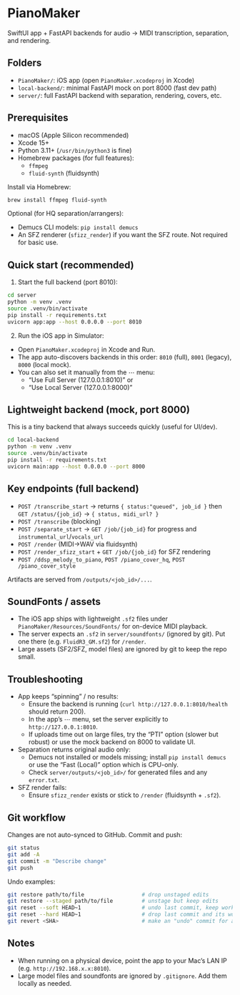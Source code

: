 # PianoMaker

SwiftUI app + FastAPI backends for audio → MIDI transcription, separation, and rendering.

## Folders
- `PianoMaker/`: iOS app (open `PianoMaker.xcodeproj` in Xcode)
- `local-backend/`: minimal FastAPI mock on port 8000 (fast dev path)
- `server/`: full FastAPI backend with separation, rendering, covers, etc.

## Prerequisites
- macOS (Apple Silicon recommended)
- Xcode 15+
- Python 3.11+ (`/usr/bin/python3` is fine)
- Homebrew packages (for full features):
  - `ffmpeg`
  - `fluid-synth` (fluidsynth)

Install via Homebrew:
```bash
brew install ffmpeg fluid-synth
```

Optional (for HQ separation/arrangers):
- Demucs CLI models: `pip install demucs`
- An SFZ renderer (`sfizz_render`) if you want the SFZ route. Not required for basic use.

## Quick start (recommended)
1) Start the full backend (port 8010):
```bash
cd server
python -m venv .venv
source .venv/bin/activate
pip install -r requirements.txt
uvicorn app:app --host 0.0.0.0 --port 8010
```

2) Run the iOS app in Simulator:
- Open `PianoMaker.xcodeproj` in Xcode and Run.
- The app auto-discovers backends in this order: `8010` (full), `8001` (legacy), `8000` (local mock).
- You can also set it manually from the ⋯ menu:
  - “Use Full Server (127.0.0.1:8010)” or
  - “Use Local Server (127.0.0.1:8000)”

## Lightweight backend (mock, port 8000)
This is a tiny backend that always succeeds quickly (useful for UI/dev).
```bash
cd local-backend
python -m venv .venv
source .venv/bin/activate
pip install -r requirements.txt
uvicorn main:app --host 0.0.0.0 --port 8000
```

## Key endpoints (full backend)
- `POST /transcribe_start` → returns `{ status:"queued", job_id }` then `GET /status/{job_id}` → `{ status, midi_url? }`
- `POST /transcribe` (blocking)
- `POST /separate_start` → `GET /job/{job_id}` for progress and `instrumental_url`/`vocals_url`
- `POST /render` (MIDI→WAV via fluidsynth)
- `POST /render_sfizz_start` + `GET /job/{job_id}` for SFZ rendering
- `POST /ddsp_melody_to_piano`, `POST /piano_cover_hq`, `POST /piano_cover_style`

Artifacts are served from `/outputs/<job_id>/...`.

## SoundFonts / assets
- The iOS app ships with lightweight `.sf2` files under `PianoMaker/Resources/SoundFonts/` for on-device MIDI playback.
- The server expects an `.sf2` in `server/soundfonts/` (ignored by git). Put one there (e.g. `FluidR3_GM.sf2`) for `/render`.
- Large assets (SF2/SFZ, model files) are ignored by git to keep the repo small.

## Troubleshooting
- App keeps “spinning” / no results:
  - Ensure the backend is running (`curl http://127.0.0.1:8010/health` should return 200).
  - In the app’s ⋯ menu, set the server explicitly to `http://127.0.0.1:8010`.
  - If uploads time out on large files, try the “PTI” option (slower but robust) or use the mock backend on 8000 to validate UI.
- Separation returns original audio only:
  - Demucs not installed or models missing; install `pip install demucs` or use the “Fast (Local)” option which is CPU-only.
  - Check `server/outputs/<job_id>/` for generated files and any `error.txt`.
- SFZ render fails:
  - Ensure `sfizz_render` exists or stick to `/render` (fluidsynth + `.sf2`).

## Git workflow
Changes are not auto-synced to GitHub. Commit and push:
```bash
git status
git add -A
git commit -m "Describe change"
git push
```

Undo examples:
```bash
git restore path/to/file                  # drop unstaged edits
git restore --staged path/to/file         # unstage but keep edits
git reset --soft HEAD~1                   # undo last commit, keep work
git reset --hard HEAD~1                   # drop last commit and its work
git revert <SHA>                          # make an "undo" commit for a pushed change
```

## Notes
- When running on a physical device, point the app to your Mac’s LAN IP (e.g. `http://192.168.x.x:8010`).
- Large model files and soundfonts are ignored by `.gitignore`. Add them locally as needed.



